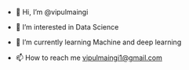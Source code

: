 - 👋 Hi, I’m @vipulmaingi
- 👀 I’m interested in Data Science
- 🌱 I’m currently learning Machine and deep learning

- 📫 How to reach me vipulmaingi1@gmail.com

<!---
vipulmaingi/vipulmaingi is a ✨ special ✨ repository because its `README.md` (this file) appears on your GitHub profile.
You can click the Preview link to take a look at your changes.
--->
